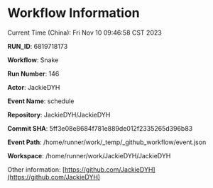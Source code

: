 # Workflow Information

Current Time (China): Fri Nov 10 09:46:58 CST 2023  

**RUN_ID**: 6819718173  

**Workflow**: Snake  

**Run Number**: 146  

**Actor**: JackieDYH  

**Event Name**: schedule  

**Repository**: JackieDYH/JackieDYH  

**Commit SHA**: 5ff3e08e8684f781e889de012f2335265d396b83  

**Event Path**: /home/runner/work/_temp/_github_workflow/event.json  

**Workspace**: /home/runner/work/JackieDYH/JackieDYH  

Other information: [https://github.com/JackieDYH](https://github.com/JackieDYH)
